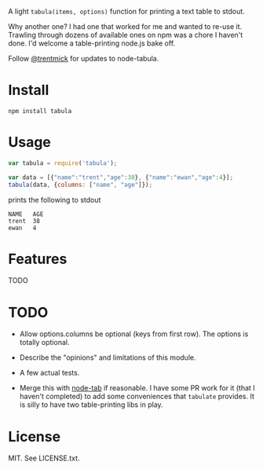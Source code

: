 A light `tabula(items, options)` function for printing a text table
to stdout.

Why another one? I had one that worked for me and wanted to re-use it. Trawling
through dozens of available ones on npm was a chore I haven't done. I'd welcome
a table-printing node.js bake off.

Follow <a href="https://twitter.com/intent/user?screen_name=trentmick" target="_blank">@trentmick</a>
for updates to node-tabula.


# Install

    npm install tabula


# Usage

```javascript
var tabula = require('tabula');

var data = [{"name":"trent","age":38}, {"name":"ewan","age":4}];
tabula(data, {columns: ["name", "age"]});
```

prints the following to stdout

```
NAME   AGE
trent  38
ewan   4
```

# Features

TODO


# TODO

- Allow options.columns be optional (keys from first row). The options is
  totally optional.

- Describe the "opinions" and limitations of this module.

- A few actual tests.

- Merge this with [node-tab](https://github.com/davepacheco/node-tab) if
  reasonable. I have some PR work for it (that I haven't completed) to add some
  conveniences that `tabulate` provides. It is silly to have two table-printing
  libs in play.


# License

MIT. See LICENSE.txt.
